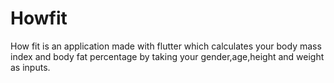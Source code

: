 # Howfit
How fit is an application made with flutter which calculates your body mass index and body fat percentage by taking your gender,age,height and weight as inputs.
